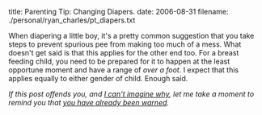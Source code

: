 title: Parenting Tip: Changing Diapers.
date: 2006-08-31
filename: ./personal/ryan_charles/pt_diapers.txt


When diapering a little boy, it's a pretty common suggestion that you
take steps to prevent spurious pee from making too much of a
mess. What doesn't get said is that this applies for the other end
too.  For a breast feeding child, you need to be prepared for it to
happen at the least opportune moment and have a range of <i>over a
foot</i>.  I expect that this applies equally to either gender of
child.  Enough said.

<i>If this post offends you, and <a
href="http://blogs.msdn.com/michkap/archive/2005/08/23/455240.aspx">I
can't imagine why</a>, let me take a moment to remind you that <a
href="http://www.mschaef.com/blog/tech/this_blog/ryans_logistics.txt">you
have already been warned</a>.</i> 
